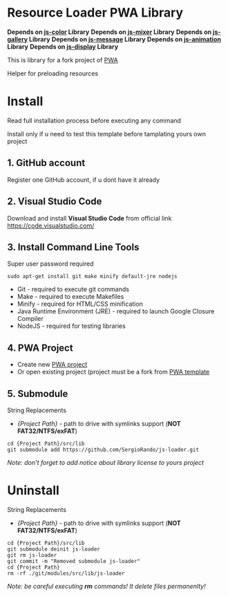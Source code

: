 # Resource Loader PWA Library

**Depends on [js-color](https://github.com/SergioRando/js-color) Library**
**Depends on [js-mixer](https://github.com/SergioRando/js-mixer) Library**
**Depends on [js-gallery](https://github.com/SergioRando/js-gallery) Library**
**Depends on [js-message](https://github.com/SergioRando/js-message) Library**
**Depends on [js-animation](https://github.com/SergioRando/js-animation) Library**
**Depends on [js-display](https://github.com/SergioRando/js-display) Library**

This is library for a fork project of [PWA](https://github.com/SergioRando/PWA)

Helper for preloading resources

# Install
Read full installation process before executing any command

Install only if u need to test this template before tamplating yours own project

## 1. GitHub account
Register one GitHub account, if u dont have it already

## 2. Visual Studio Code
Download and install **Visual Studio Code** from official link https://code.visualstudio.com/

## 3. Install Command Line Tools
Super user password required
```
sudo apt-get install git make minify default-jre nodejs
```
* Git - required to execute git commands
* Make - required to execute Makefiles
* Minify - required for HTML/CSS minification
* Java Runtime Environment (JRE) - required to launch Google Closure Compiler
* NodeJS - required for testing libraries

## 4. PWA Project
- Create new [PWA project](https://github.com/SergioRando/PWA)
- Or open existing project (project must be a fork from [PWA template](https://github.com/SergioRando/PWA)

## 5. Submodule
String Replacements
* _{Project Path}_ - path to drive with symlinks support (**NOT FAT32/NTFS/exFAT**)

```
cd {Project Path}/src/lib
git submodule add https://github.com/SergioRando/js-loader.git
```
_Note: don't forget to add notice about library license to yours project_

# Uninstall
String Replacements
* _{Project Path}_ - path to drive with symlinks support (**NOT FAT32/NTFS/exFAT**)
```
cd {Project Path}/src/lib
git submodule deinit js-loader
git rm js-loader
git commit -m "Removed submodule js-loader"
cd {Project Path}
rm -rf ./git/modules/src/lib/js-loader
```
_Note: be careful executing **rm** commands! It delete files permanenlty!_
